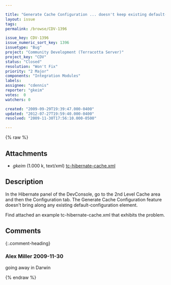 ```yaml
---

title: "Generate Cache Configuration ... doesn't keep existing default-configuration element"
layout: issue
tags: 
permalink: /browse/CDV-1396

issue_key: CDV-1396
issue_numeric_sort_key: 1396
issuetype: "Bug"
project: "Community Development (Terracotta Server)"
project_key: "CDV"
status: "Closed"
resolution: "Won't Fix"
priority: "2 Major"
components: "Integration Modules"
labels: 
assignee: "cdennis"
reporter: "gkeim"
votes:  0
watchers: 0

created: "2009-09-29T19:39:47.000-0400"
updated: "2012-07-27T19:59:40.000-0400"
resolved: "2009-11-30T17:56:10.000-0500"

---
```




{% raw %}


## Attachments
  
* <em>gkeim</em> (1.000 k, text/xml) [tc-hibernate-cache.xml](/attachments/CDV/CDV-1396/tc-hibernate-cache.xml)
  



## Description

<div markdown="1" class="description">

In the Hibernate panel of the DevConsole, go to the 2nd Level Cache area and then the Configuration tab.  The Generate Cache Configuration feature doesn't bring along any existing default-configuration element.

Find attached an example tc-hibernate-cache.xml that exhibits the problem.


</div>

## Comments


{:.comment-heading}
### **Alex Miller** <span class="date">2009-11-30</span>

<div markdown="1" class="comment">

going away in Darwin

</div>



{% endraw %}

